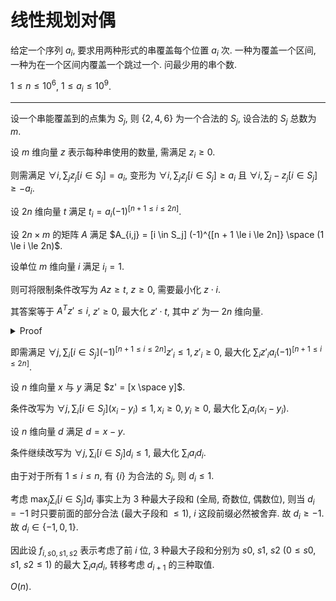 # 线性规划对偶

给定一个序列 $a_i$, 要求用两种形式的串覆盖每个位置 $a_i$ 次. 一种为覆盖一个区间, 一种为在一个区间内覆盖一个跳过一个. 问最少用的串个数.

$1 \le n \le 10^6$, $1 \le a_i \le 10^9$.

---

设一个串能覆盖到的点集为 $S_j$, 则 $\{2, 4, 6\}$ 为一个合法的 $S_j$, 设合法的 $S_j$ 总数为 $m$.

设 $m$ 维向量 $z$ 表示每种串使用的数量, 需满足 $z_i \ge 0$.

则需满足 $\forall i, \sum_j z_j [i \in S_j] = a_i$, 变形为 $\forall i, \sum_j z_j [i \in S_j] \ge a_i$ 且 $\forall i, \sum_j -z_j [i \in S_j] \ge -a_i$.

设 $2n$ 维向量 $t$ 满足 $t_i = a_i (-1)^{[n + 1 \le i \le 2n]}$.

设 $2n \times m$ 的矩阵 $A$ 满足 $A_{i,j} = [i \in S_j] (-1)^{[n + 1 \le i \le 2n]} \space (1 \le i \le 2n)$.

设单位 $m$ 维向量 $i$ 满足 $i_i = 1$.

则可将限制条件改写为 $Az \ge t$, $z \ge 0$, 需要最小化 $z \cdot i$.

其答案等于 $A^Tz' \le i$, $z' \ge 0$, 最大化 $z' \cdot t$, 其中 $z'$ 为一 $2n$ 维向量.

  <details><summary>Proof</summary>

  >  考虑将限制条件与需要最小化的式子再次拆开, 得到 $\sum_j A_{x, j} z_j \ge t_x$, $z_j \ge 0$, $\text{minimize} \sum_j z_j i_j$. 考虑做一个类似高斯消元的事情, 将限制条件线性组合, 使得不等式左侧恰为 $\sum_j z_j i_j$, 那么取右侧的最大值即为左侧的下界, 且一定能够取到.
  >
  > 故分别设 $b_x$ 和 $c_j$ 为两种限制的系数, 显然需要 $b_x \ge 0$, $c_j \ge 0$, 否则不等式会变号. 将所有限制相加, 得到 $\sum_j z_j (c_j + \sum_x A_{x, j} b_x) \ge \sum_x t_x b_x$. 故需要有限制 $c_j + \sum_x A_{x, j} b_x = i_j$, 需要最大化 $\sum_x t_x b_x$.
  >
  > 观察与 $c_j$ 有关的限制, 不难发现容易将限制改写为 $b_x \ge 0$, $\sum_x A_{x, j} b_x \le i_j$. 再改写为矩阵和向量的形式, 有 $b \ge 0$, $A^T b \le i$, 最大化 $b \cdot t$. 将 $b$ 改写为 $z'$ 即可得证.
  </details>

即需满足 $\forall j, \sum_i [i \in S_j] (-1)^{[n + 1 \le i \le 2n]} z'_i \le 1, z'_i \ge 0$, 最大化 $\sum_i z'_i a_i (-1)^{[n + 1 \le i \le 2n]}$.

设 $n$ 维向量 $x$ 与 $y$ 满足 $z' = [x \space y]$.

条件改写为 $\forall j, \sum_i [i \in S_j] (x_i - y_i) \le 1, x_i \ge 0, y_i \ge 0$, 最大化 $\sum_i a_i (x_i - y_i)$.

设 $n$ 维向量 $d$ 满足 $d = x - y$.

条件继续改写为 $\forall j, \sum_i [i \in S_j] d_i \le 1$, 最大化 $\sum_i a_i d_i$.

由于对于所有 $1 \le i \le n$, 有 $\{i\}$ 为合法的 $S_j$, 则 $d_i \le 1$.

考虑 $\max_j \sum_i [i \in S_j] d_i$ 事实上为 3 种最大子段和 (全局, 奇数位, 偶数位), 则当 $d_i = -1$ 时只要前面的部分合法 (最大子段和 $\le 1$), $i$ 这段前缀必然被舍弃. 故 $d_i \ge -1$. 故 $d_i \in \{-1, 0, 1\}$.

因此设 $f_{i, s0, s1, s2}$ 表示考虑了前 $i$ 位, 3 种最大子段和分别为 $s0$, $s1$, $s2$ ($0 \le s0$, $s1$, $s2 \le 1$) 的最大 $\sum_i a_i d_i$, 转移考虑 $d_{i+1}$ 的三种取值.

$O(n)$.

